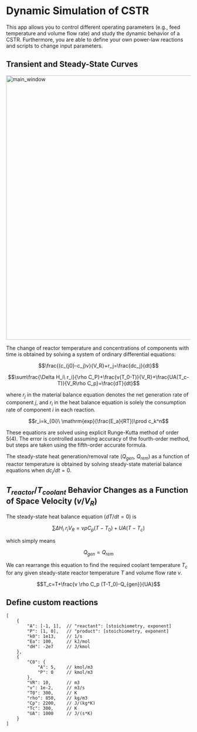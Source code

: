 # Dynamic Simulation of CSTR
This app allows you to control different operating parameters (e.g., feed temperature and volume flow rate) and study the dynamic behavior of a CSTR. Furthermore, you are able to define your own power-law reactions and scripts to change input parameters.

## Transient and Steady-State Curves
<img width="720" alt="main_window" src="https://github.com/real-Crema/Dynamic-Simulation-of-CSTR/assets/100750226/baea4c3c-66ed-4d5a-a533-f32ab3191ced">

The change of reactor temperature and concentrations of components with time is obtained by solving a system of ordinary differential equations:

$$\frac{(c_{j0}-c_j)v}{V_R}+r_j=\frac{dc_j}{dt}$$

$$\sum\frac{\Delta H_i\ r_i}{\rho C_P}+\frac{v(T_0-T)}{V_R}+\frac{UA(T_c-T)}{V_R\rho C_p}=\frac{dT}{dt}$$

where $r_j$ in the material balance equation denotes the net generation rate of component $j$, and $r_i$ in the heat balance equation is solely the consumption rate of component $i$ in each reaction.

$$r_i=k_{0i}\ \mathrm{exp}(\frac{E_a}{RT})\prod c_k^n$$

These equations are solved using explicit Runge-Kutta method of order 5(4). The error is controlled assuming accuracy of the fourth-order method, but steps are taken using the fifth-order accurate formula.

The steady-state heat generation/removal rate ($Q_{gen},\ Q_{rem}$) as a function of reactor temperature is obtained by solving steady-state material balance equations when $dc_j/dt=0$.

## $T_{reactor}/T_{coolant}$ Behavior Changes as a Function of Space Velocity ($v/V_R$)

The steady-state heat balance equation ($dT/dt=0$) is

$$\sum\Delta H_i\ r_i V_R=v \rho C_p(T-T_0)+UA(T-T_c)$$

which simply means

$$Q_{gen}=Q_{rem}$$

We can rearrange this equation to find the required coolant temperature $T_c$ for any given steady-state reactor temperature $T$ and volume flow rate $v$.

$$T_c=T+\frac{v \rho C_p (T-T_0)-Q_{gen}}{UA}$$

## Define custom reactions

```
[
    {
        "A": [-1, 1],  // "reactant": [stoichiometry, exponent]
        "P": [1, 0],   // "product": [stoichiometry, exponent]
        "k0": 1e13,    // 1/s
        "Ea": 100,     // kJ/mol
        "dH": -2e7     // J/kmol
    },
    {
        "C0": {
            "A": 5,    // kmol/m3
            "P": 0     // kmol/m3
        },
        "VR": 10,      // m3
        "v": 1e-2,     // m3/s
        "T0": 300,     // K
        "rho": 850,    // kg/m3
        "Cp": 2200,    // J/(kg*K)
        "Tc": 300,     // K
        "UA": 1000     // J/(s*K)
    }
]
```
